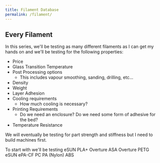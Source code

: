 ```yaml
---
title: Filament Database
permalink: /filament/
---
```


## Every Filament

In this series, we'll be testing as many different filaments as I can get my hands on and we'll be testing for the following properties:
* Price
* Glass Transition Temperature
* Post Processing options
    * This includes vapour smoothing, sanding, drilling, etc...
* Density
* Weight
* Layer Adhesion
* Cooling requirements
    * How much cooling is necessary?
* Printing Requirements
    * Do we need an enclosure? Do we need some form of adhesive for the bed?
* Temperature Resistance

We will eventually be testing for part strength and stiffness but I need to build machines first.

To start with we'll be testing
    eSUN PLA+
    Overture ASA
    Overture PETG 
    eSUN ePA-CF
    PC
    PA (Nylon)
    ABS